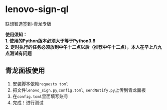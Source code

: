 # lenovo-sign-ql
联想智选签到-青龙专版

**使用须知：**  
**1. 使用的Python版本必须大于等于Python3.8**  
**2. 定时执行的任务必须放到中午十二点以后（推荐中午十二点），本人在早上八九点测试有问题**

## 青龙面板使用

1. 安装脚本依赖`requests toml`
2. 把文件`lenovo_sign.py`,`config.toml`, `sendNotify.py`上传到青龙面板
3. 在`config.toml`里面填写账号
4. 完成！进行测试
